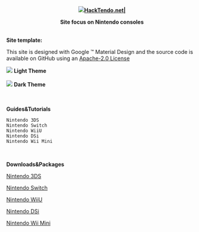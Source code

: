 <div style="text-align: center;">
<img src="https://github.com/daviiid99/HackTendo/blob/master/images/andy.png"><b><a href="https://www.hacktendo.net/Index.html">HackTendo.net|<a/> 

Site focus on Nintendo consoles</b></div>
<br/>
<b>Site template:</b>

This site is designed with Google ™ Material Design and the source code is available on GitHub using an <a href="https://github.com/daviiid99/HackTendo/blob/master/LICENSE">Apache-2.0 License</a>

<img src="https://github.com/daviiid99/HackTendo/blob/master/light.png">
<b>Light Theme</b>

<br/>
<br/>
<img src="https://github.com/daviiid99/HackTendo/blob/master/dark.png">
<b>Dark Theme</b>

<br/>
<br/>
<br/>

<b>Guides&Tutorials</b>

```
Nintendo 3DS
Nintendo Switch
Nintendo WiiU 
Nintendo DSi
Nintendo Wii Mini
```

<br/>

<b>Downloads&Packages</b>
<br/>

<a href="https://github.com/daviiid99/HackTendo/releases/tag/3DS">Nintendo 3DS</a>

<a href="https://github.com/daviiid99/HackTendo/releases/tag/SWITCH">Nintendo Switch</a>

<a href="https://github.com/daviiid99/HackTendo/releases/tag/WIIU">Nintendo WiiU</a>

<a href="https://github.com/daviiid99/HackTendo/releases/tag/DSI">Nintendo DSi</a>

<a href="https://github.com/daviiid99/HackTendo/releases/tag/WIIMINI">Nintendo Wii Mini</a>
